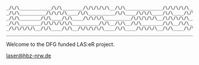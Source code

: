 
    _/\/\____________/\/\________/\/\/\/\/\__/\/\______________/\/\/\/\/\___
    _/\/\__________/\/\/\/\____/\/\__________/\/\____/\/\/\____/\/\____/\/\_
    _/\/\________/\/\____/\/\____/\/\/\/\__________/\/\/\/\/\__/\/\/\/\/\___
    _/\/\________/\/\/\/\/\/\__________/\/\__/\/\__/\/\________/\/\__/\/\___
    _/\/\/\/\/\__/\/\____/\/\__/\/\/\/\/\____/\/\____/\/\/\/\__/\/\____/\/\_
    ________________________________________________________________________

Welcome to the DFG funded LAS:eR project. 

laser@hbz-nrw.de